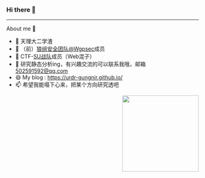 ### Hi there 👋

<!-- ![](https://github-readme-stats.vercel.app/api?username=urdr-gungnir&theme=dark) -->
<!--
**urdr-gungnir/urdr-gungnir** is a ✨ _special_ ✨ repository because its `README.md` (this file) appears on your GitHub profile.
!-->

---
About me 📣

- 🔭 天理大二学渣
- 🌱 （前）[狼组安全团队@Wgpsec](https://github.com/wgpsec)成员
- 👯 CTF-[SU战队](https://team-su.github.io/)成员（Web混子）
- 💬 研究静态分析ing，有兴趣交流的可以联系我哦，邮箱 502591592@qq.com
- 😄 My blog : https://urdr-gungnir.github.io/ 
- 📫 希望我能塌下心来，把某个方向研究透吧


<img align='Right' src="https://profile-counter.glitch.me/urdr-gungnir/count.svg" width="200">
